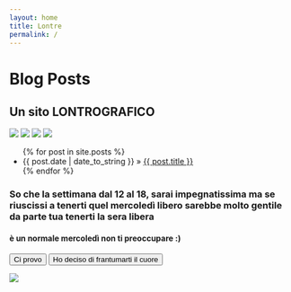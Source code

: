 ```yaml
---
layout: home
title: Lontre
permalink: /
---
```

<div id="home">
  <h1>Blog Posts</h1>
  <h2> Un sito LONTROGRAFICO </h2>
  <img src="https://www.acquariodicattolica.it/data/thumb_cache/_data_pagine_img_904_jpg_cr_767_500.jpg">
  <img src="https://upload.wikimedia.org/wikipedia/commons/thumb/0/02/Sea_Otter_%28Enhydra_lutris%29_%2825169790524%29_crop.jpg/800px-Sea_Otter_%28Enhydra_lutris%29_%2825169790524%29_crop.jpg"> 
  <img src="https://media.istockphoto.com/id/823913136/it/foto/lontra-europea-lutra-lutra-6-anni-ritratto-in-piedi-su-sfondo-bianco.jpg?s=612x612&w=0&k=20&c=ZFw1ct4mrbcmRhG2tasu9sqqiFy-60wEk4o6CWaEF6c="> 
  <img src="https://c8.alamy.com/compit/cxjhjk/american-lontra-di-fiume-in-piedi-lutra-canadensis-cxjhjk.jpg">   
  <ul class="posts">
    {% for post in site.posts %}
      <li><span>{{ post.date | date_to_string }}</span> &raquo; <a href="{{ post.url }}">{{ post.title }}</a></li>
    {% endfor %}
  </ul>
  <h3>So che la settimana dal 12 al 18, sarai impegnatissima ma se riuscissi a tenerti quel mercoledì libero sarebbe molto gentile da parte tua tenerti la sera libera</h3>
  <h4>è un normale mercoledì non ti preoccupare :)</h4>  
  <form action="">
  <button type="submit">
    Ci provo
  </button>
  <button type="submit">
    Ho deciso di frantumarti il cuore
  </button> 
  </form>
  <img src="https://www.acquariodicattolica.it/data/thumb_cache/_data_pagine_img_904_jpg_cr_767_500.jpg">
